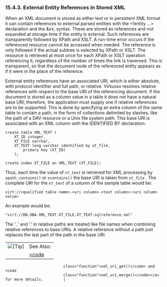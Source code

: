 <div>

<div>

<div>

<div>

### 15.4.3. External Entity References in Stored XML

</div>

</div>

</div>

When an XML document is stored as either text or in persistent XML
format it can contain references to external parsed entities with the
\<!entity ...\> declaration and the &xx; syntax. These are stored as
references and not expanded at storage time if the entity is external.
Such references are transparently followed by XPath and XSLT. A run-time
error occurs if the referenced resource cannot be accessed when needed.
The reference is only followed if the actual subtree is selected by
XPath or XSLT. The resource is retrieved at most once for each XPath or
XSLT operation referencing it, regardless of the number of times the
link is traversed. This is transparent, so that the document node of the
referenced entity appears as if it were in the place of the reference.

External entity references have an associated URI, which is either
absolute, with protocol identifier and full path, or relative. Virtuoso
resolves relative references with respect to the base URI of the
referencing document. If the document is stored as a column value in a
table it does not have a natural base URI; therefore, the application
must supply one if relative references are to be supported. This is done
by specifying an extra column of the same table to contain a path, in
the form of collections delimited by slashes, like the path of a DAV
resource or a Unix file system path. This base URI is associated with an
XML column with the IDENTIFIED BY declaration:

``` programlisting
create table XML_TEXT (
    XT_ID integer,
    XT_FILE varchar,
    XT_TEXT long varchar identified by xt_file,
        primary key (XT_ID)
    );

create index XT_FILE on XML_TEXT (XT_FILE);
```

Thus, each time the value of *`xt_text`* is retrieved for XML processing
by `xpath_contains()` or `xcontains()` the base URI is taken from
*`xt_file`* . The complete URI for the *`xt_text`* of a column of the
sample table would be:

``` programlisting
virt://<qualified table name>.<uri column>.<text column>:<uri column value>
```

An example would be:

``` programlisting
"virt://DB.DBA.XML_TEXT.XT_FILE.XT_TEXT:sqlreference.xml"
```

The '..' and '.' in relative paths are treated like file names when
combining relative references to base URIs. A relative reference without
a path just replaces the last part of the path in the base URI.

<div>

|                            |                                                                      |
|:--------------------------:|:---------------------------------------------------------------------|
| ![\[Tip\]](images/tip.png) | See Also:                                                            |
|                            | <a href="fn_xml_uri_get.html" class="link" title="xml_uri_get"><code 
                              class="function">xml_uri_get()</code> and <code                       
                              class="function">xml_uri_merge()</code></a> for more details.         |

</div>

</div>
